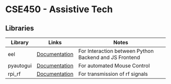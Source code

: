 # CSE450 - Assistive Tech

## Libraries

| Library   | Links                                                        | Notes                                                  |
| --------- | ------------------------------------------------------------ | ------------------------------------------------------ |
| eel       | [Documentation](https://github.com/python-eel/Eel)           | For Interaction between Python Backend and JS Frontend |
| pyautogui | [Documentation](https://pyautogui.readthedocs.io/en/latest/) | For automated Mouse Control                            |
| rpi_rf    | [Documentation](https://github.com/milaq/rpi-rf)             | For transmission of rf signals                         |

##
